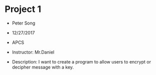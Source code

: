 # Project 1

* Peter Song
* 12/27/2017
* APCS
* Instructor: Mr.Daniel


* Description: I want to create a program to allow users to encrypt or decipher message with a key.


